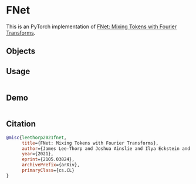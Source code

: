# FNet

This is an PyTorch implementation of [FNet: Mixing Tokens with Fourier Transforms](https://arxiv.org/abs/2105.03824). <!--  For the official implementation, check out this [repo](). -->

## Objects

## Usage

```python

```

## Demo

```bash

```

## Citation

```bibtex
@misc{leethorp2021fnet,
      title={FNet: Mixing Tokens with Fourier Transforms},
      author={James Lee-Thorp and Joshua Ainslie and Ilya Eckstein and Santiago Ontanon},
      year={2021},
      eprint={2105.03824},
      archivePrefix={arXiv},
      primaryClass={cs.CL}
}
```

